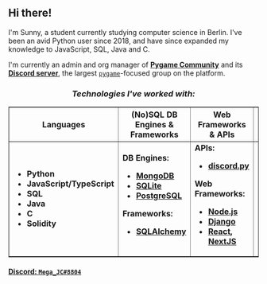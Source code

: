 ## Hi there!

I'm Sunny, a student currently studying computer science in Berlin. I've been an avid Python user since 2018, and have since expanded my knowledge to JavaScript, SQL, Java and C.


I'm currently an admin and org manager of [**Pygame Community**](https://github.com/pygame-community/) and its [**Discord server**](https://discord.com/invite/ZuB2RySPRJ), the largest [`pygame`](https://github.com/pygame-ce/)-focused group on the platform.    


<h3 align="center"><em>Technologies I've worked with:</em></h3>
<table border="none" align=center>
  <tr>
    <th><b>Languages</b></th>
    <th><b>(No)SQL DB Engines & Frameworks</b></th>
    <th><b>Web Frameworks & APIs</b></th>
    <th><b>Operating Systems</b></th>
  </tr>
  <tr>
    <td>
      <ul>
        <li><b>Python</b></li>
        <li><b>JavaScript/TypeScript</b></li>
        <li><b>SQL</b></li>
        <li><b>Java</b></li>
        <li><b>C</b></li>
        <li><b>Solidity</b></li>
      </ul>
    </td>
    <td>
      <b>DB Engines:</b>
      <ul>
        <li><b><a href="https://www.mongodb.com/">MongoDB</a></b>
        <li><b><a href="https://www.sqlite.org/index.html">SQLite</a></li>
        <li><a href="https://www.postgresql.org/">PostgreSQL</a></b></li>
      </ul>
      <b>Frameworks:</b>
      <ul>
        <li><b><a href="https://www.sqlalchemy.org/">SQLAlchemy</a></b></li>
      </ul>
    </td>
    <td>
      <b>APIs:</b>
      <ul>
        <li><b><a href="https://github.com/Rapptz/discord.py">discord.py</a></b></li>
      </ul>
      <b>Web Frameworks:</b>
      <ul>
        <li><b><a href="https://nodejs.org/">Node.js</a></b></li>
        <li><b><a href="https://www.djangoproject.com/">Django</a></b></li>
        <li><b><a href="https://reactjs.org/">React</a>, <a href="https://nextjs.org/">NextJS</a></b></li>
      </ul>
    </td>
    <td>
      <ul>
        <li><b>Windows</b></li>
        <li><b>MacOS</b></li>
        <li><b>Linux (Ubuntu, Fedora, WSL2)</b></li>
      </ul>
    </td>
  </tr>
</table>

#### [Discord: `Mega_JC#8804`](https://discord.com/users/444116866944991236)
